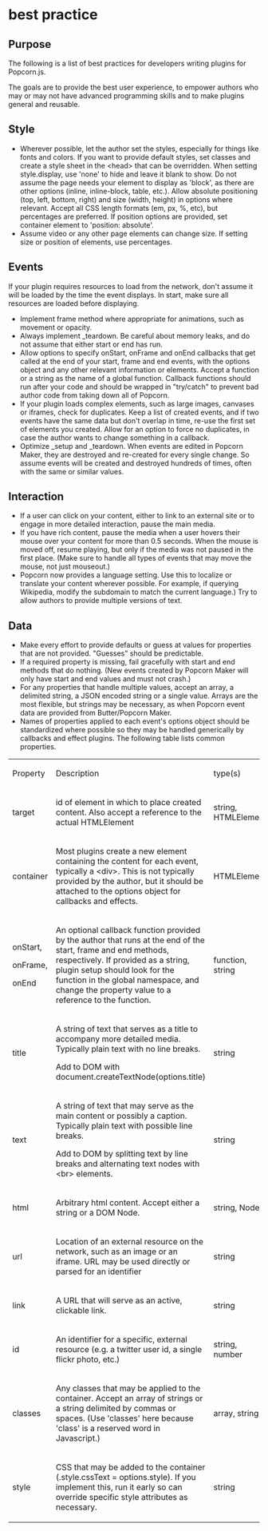 # best practice #

## Purpose ##

The following is a list of best practices for developers writing plugins for Popcorn.js. 

The goals are to provide the best user experience, to empower authors who may or may not have advanced programming skills and to make plugins general and reusable.

## Style ##

* Wherever possible, let the author set the styles, especially for things like fonts and colors. If you want to provide default styles, set classes and create a style sheet in the &lt;head&gt; that can be overridden. When setting style.display, use 'none' to hide and leave it blank to show. Do not assume the page needs your element to display as 'block', as there are other options (inline, inline-block, table, etc.). Allow absolute positioning (top, left, bottom, right) and size (width, height) in options where relevant. Accept all CSS length formats (em, px, %, etc), but percentages are preferred. If position options are provided, set container element to 'position: absolute'.
* Assume video or any other page elements can change size. If setting size or position of elements, use percentages.

## Events ##

If your plugin requires resources to load from the network, don't assume it will be loaded by the time the event displays. In start, make sure all resources are loaded before displaying.

* Implement frame method where appropriate for animations, such as movement or opacity.
* Always implement \_teardown. Be careful about memory leaks, and do not assume that either start or end has run.
* Allow options to specify onStart, onFrame and onEnd callbacks that get called at the end of your start, frame and end events, with the options object and any other relevant information or elements. Accept a function or a string as the name of a global function. Callback functions should run after your code and should be wrapped in "try/catch" to prevent bad author code from taking down all of Popcorn.
* If your plugin loads complex elements, such as large images, canvases or iframes, check for duplicates.  Keep a list of created events, and if two events have the same data but don't overlap in time, re-use the first set of elements you created.  Allow for an option to force no duplicates, in case the author wants to change something in a callback.
* Optimize _setup and _teardown. When events are edited in Popcorn Maker, they are destroyed and re-created for every single change. So assume events will be created and destroyed hundreds of times, often with the same or similar values.

## Interaction ##

* If a user can click on your content, either to link to an external site or to engage in more detailed interaction, pause the main media.
* If you have rich content, pause the media when a user hovers their mouse over your content for more than 0.5 seconds. When the mouse is moved off, resume playing, but only if the media was not paused in the first place. (Make sure to handle all types of events that may move the mouse, not just mouseout.)
* Popcorn now provides a language setting. Use this to localize or translate your content wherever possible. For example, if querying Wikipedia, modify the subdomain to match the current language.) Try to allow authors to provide multiple versions of text.

## Data ##

* Make every effort to provide defaults or guess at values for properties that are not provided. "Guesses" should be predictable.
* If a required property is missing, fail gracefully with start and end methods that do nothing. (New events created by Popcorn Maker will only have start and end values and must not crash.)
* For any properties that handle multiple values, accept an array, a delimited string, a JSON encoded string or a single value. Arrays are the most flexible, but strings may be necessary, as when Popcorn event data are provided from Butter/Popcorn Maker.
* Names of properties applied to each event's options object should be standardized where possible so they may be handled generically by callbacks and effect plugins. The following table lists common properties.

<table cellpadding="0" cellspacing="0" class="c15"><tbody><tr><td class="c5"><p class="c0"><span class="c13">Property</span></p></td><td class="c11"><p class="c0"><span class="c13">Description</span></p></td><td class="c1"><p class="c0"><span class="c13">type(s)</span></p></td></tr><tr><td class="c5"><p class="c0"><span class="c6">target</span></p></td><td class="c11"><p class="c0"><span>id of element in which to place created content. Also accept a reference to the actual HTMLElement</span></p></td><td class="c1"><p class="c0"><span>string, HTMLElement</span></p></td></tr><tr><td class="c5"><p class="c0"><span class="c6">container</span></p></td><td class="c11"><p class="c0"><span>Most plugins create a new element containing the content for each event, typically a </span><span class="c6">&lt;div&gt;</span><span>. This is not typically provided by the author, but it should be attached to the options object for callbacks and effects.</span></p></td><td class="c1"><p class="c0"><span>HTMLElement</span></p></td></tr><tr><td class="c5"><p class="c0"><span class="c6">onStart,</span></p><p class="c0"><span class="c6">onFrame,</span></p><p class="c0"><span class="c6">onEnd</span></p></td><td class="c11"><p class="c0"><span>An optional callback function provided by the author that runs at the end of the start, frame and end methods, respectively. If provided as a string, plugin setup should look for the function in the global namespace, and change the property value to a reference to the function.</span></p></td><td class="c1"><p class="c0"><span>function, string</span></p></td></tr><tr><td class="c5"><p class="c0"><span class="c6">title</span></p></td><td class="c11"><p class="c0"><span>A string of text that serves as a title to accompany more detailed media. Typically plain text with no line breaks.</span></p><p class="c0 c10"><span></span></p><p class="c0"><span>Add to DOM with </span><span class="c6">document.createTextNode(options.title)</span></p></td><td class="c1"><p class="c0"><span>string</span></p></td></tr><tr><td class="c5"><p class="c0"><span class="c6">text</span></p></td><td class="c11"><p class="c0"><span>A string of text that may serve as the main content or possibly a caption. Typically plain text with possible line breaks.</span></p><p class="c0 c10"><span></span></p><p class="c0"><span>Add to DOM by splitting text by line breaks and alternating text nodes with </span><span class="c6">&lt;br&gt;</span><span> elements.</span></p></td><td class="c1"><p class="c0"><span>string</span></p></td></tr><tr><td class="c5"><p class="c0"><span class="c6">html</span></p></td><td class="c11"><p class="c0"><span>Arbitrary html content. Accept either a string or a DOM Node.</span></p></td><td class="c1"><p class="c0"><span>string, Node</span></p></td></tr><tr><td class="c5"><p class="c0"><span class="c6">url</span></p></td><td class="c11"><p class="c0"><span>Location of an external resource on the network, such as an image or an iframe. URL may be used directly or parsed for an identifier</span></p></td><td class="c1"><p class="c0"><span>string</span></p></td></tr><tr><td class="c5"><p class="c0"><span class="c6">link</span></p></td><td class="c11"><p class="c0"><span>A URL that will serve as an active, clickable link.</span></p></td><td class="c1"><p class="c0"><span>string</span></p></td></tr><tr><td class="c5"><p class="c0"><span class="c6">id</span></p></td><td class="c11"><p class="c0"><span>An identifier for a specific, external resource (e.g. a twitter user id, a single flickr photo, etc.)</span></p></td><td class="c1"><p class="c0"><span>string, number</span></p></td></tr><tr><td class="c5"><p class="c0"><span class="c6">classes</span></p></td><td class="c11"><p class="c0"><span>Any classes that may be applied to the container. Accept an array of strings or a string delimited by commas or spaces. (Use 'classes' here because 'class' is a reserved word in Javascript.)</span></p></td><td class="c1"><p class="c0"><span>array, string</span></p></td></tr><tr><td class="c5"><p class="c0"><span class="c6">style</span></p></td><td class="c11"><p class="c0"><span>CSS that may be added to the container (</span><span class="c6">.style.cssText = options.style</span><span>). If you implement this, run it early so can override specific style attributes as necessary.</span></p></td><td class="c1"><p class="c0"><span>string</span></p></td></tr></tbody></table>
